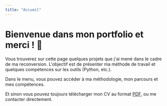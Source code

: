 ```yaml
---
title: "Accueil"
---
```


# **Bienvenue dans mon portfolio et merci ! 🙂**

Vous trouverez sur cette page quelques projets que j'ai mené dans le cadre de ma reconversion. L'objectif est de présenter ma méthode de travail et quelques compétences sur les outils (Python, etc.).

Dans le menu, vous pouvez accéder à ma méthodologie, mon parcours et mes compétences.

Et sinon vous pouvez toujours télécharger mon CV au format [PDF](https://raw.githubusercontent.com/AudreySaussaye/Audrey-Saussaye/refs/heads/main/parcours/CV_Audrey_Saussaye.pdf), ou me contacter directement.
